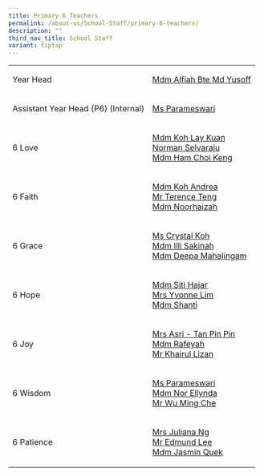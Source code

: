 ```yaml
---
title: Primary 6 Teachers
permalink: /about-us/School-Staff/primary-6-teachers/
description: ""
third_nav_title: School Staff
variant: tiptap
---
```

<table>
<tbody>
<tr>
<td rowspan="1" colspan="1">
<p>Year Head</p>
</td>
<td rowspan="1" colspan="1">
<p><a href="" rel="noopener noreferrer nofollow" target="_blank">Mdm Alfiah&nbsp;Bte Md Yusoff</a>
</p>
</td>
</tr>
<tr>
<td rowspan="1" colspan="1">
<p>Assistant Year Head (P6) (Internal)</p>
</td>
<td rowspan="1" colspan="1">
<p><a href="" rel="noopener noreferrer nofollow" target="_blank">Ms&nbsp;Parameswari</a>
</p>
</td>
</tr>
<tr>
<td rowspan="1" colspan="1">
<p>6 Love</p>
</td>
<td rowspan="1" colspan="1">
<p><a href="koh_lay_kuan@moe.edu.sg" rel="noopener noreferrer nofollow" target="_blank">Mdm&nbsp;Koh Lay&nbsp;Kuan</a> 
<br><a href="norman_selvaraju@moe.edu.sg" rel="noopener noreferrer nofollow" target="_blank">Norman&nbsp;Selvaraju</a> 
<br><a href="ham_choi_keng@moe.edu.sg" rel="noopener noreferrer nofollow" target="_blank">Mdm&nbsp;Ham&nbsp;Choi Keng</a>
</p>
</td>
</tr>
<tr>
<td rowspan="1" colspan="1">
<p>6 Faith</p>
</td>
<td rowspan="1" colspan="1">
<p><a href="koh_siew_fong@moe.edu.sg" rel="noopener noreferrer nofollow" target="_blank">Mdm Koh&nbsp;Andrea</a> 
<br><a href="teng_sze_chun_terence@moe.edu.sg" rel="noopener noreferrer nofollow" target="_blank">Mr&nbsp;Terence&nbsp;Teng</a> 
<br><a href="noorhaizah_abdul_rahim@moe.edu.sg" rel="noopener noreferrer nofollow" target="_blank">Mdm Noorhaizah</a>
</p>
</td>
</tr>
<tr>
<td rowspan="1" colspan="1">
<p>6 Grace</p>
</td>
<td rowspan="1" colspan="1">
<p><a href="koh_hui_ting_crystal@moe.edu.sg" rel="noopener noreferrer nofollow" target="_blank">Ms Crystal&nbsp;Koh</a> 
<br><a href="ili_sakinah_sarwan@moe.edu.sg" rel="noopener noreferrer nofollow" target="_blank">Mdm&nbsp;Illi&nbsp;Sakinah</a> 
<br><a href="deepa_k_mahalingam@moe.edu.sg" rel="noopener noreferrer nofollow" target="_blank">Mdm&nbsp;Deepa&nbsp;Mahalingam</a>
</p>
</td>
</tr>
<tr>
<td rowspan="1" colspan="1">
<p>6 Hope</p>
</td>
<td rowspan="1" colspan="1">
<p><a href="siti_hajar_kamaruddin@moe.edu.sg" rel="noopener noreferrer nofollow" target="_blank">Mdm Siti&nbsp;Hajar</a> 
<br><a href="" rel="noopener noreferrer nofollow" target="_blank">Mrs&nbsp;Yvonne&nbsp;Lim</a> 
<br><a href="" rel="noopener noreferrer nofollow" target="_blank">Mdm&nbsp;Shanti</a>&nbsp;</p>
</td>
</tr>
<tr>
<td rowspan="1" colspan="1">
<p>6 Joy</p>
</td>
<td rowspan="1" colspan="1">
<p><a href="" rel="noopener noreferrer nofollow" target="_blank">Mrs Asri - Tan&nbsp;Pin Pin</a> 
<br><a href="" rel="noopener noreferrer nofollow" target="_blank">Mdm&nbsp;Rafeyah</a> 
<br><a href="" rel="noopener noreferrer nofollow" target="_blank">Mr&nbsp;Khairul Lizan</a>
</p>
</td>
</tr>
<tr>
<td rowspan="1" colspan="1">
<p>6 Wisdom</p>
</td>
<td rowspan="1" colspan="1">
<p><a href="" rel="noopener noreferrer nofollow" target="_blank">Ms&nbsp;Parameswari</a> 
<br><a href="" rel="noopener noreferrer nofollow" target="_blank">Mdm Nor&nbsp;Ellynda</a> 
<br><a href="" rel="noopener noreferrer nofollow" target="_blank">Mr Wu&nbsp;Ming&nbsp;Che</a>
</p>
</td>
</tr>
<tr>
<td rowspan="1" colspan="1">
<p>6 Patience</p>
</td>
<td rowspan="1" colspan="1">
<p><a href="juliana_natalia_lee_osman@moe.edu.sg" rel="noopener noreferrer nofollow" target="_blank">Mrs&nbsp;Juliana&nbsp;Ng</a> 
<br><a href="lee_jianfeng_edmund@moe.edu.sg" rel="noopener noreferrer nofollow" target="_blank">Mr&nbsp;Edmund&nbsp;Lee</a> 
<br><a href="quek_kah_hoon@moe.edu.sg" rel="noopener noreferrer nofollow" target="_blank">Mdm&nbsp;Jasmin&nbsp;Quek</a>
</p>
</td>
</tr>
</tbody>
</table>
<p></p>